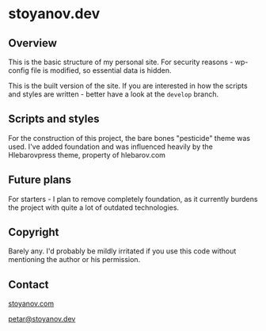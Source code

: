 # stoyanov.dev

## Overview

This is the basic structure of my personal site. For security reasons - wp-config file is modified, so essential data is hidden.

This is the built version of the site. If you are interested in how the scripts and styles are written - better have 
a look at the `develop` branch.

## Scripts and styles

For the construction of this project, the bare bones "pesticide" theme was used. I've added 
foundation and was influenced heavily by the Hlebarovpress theme, property of hlebarov.com

## Future plans
For starters - I plan to remove completely foundation, as it currently burdens the project 
with quite a lot of outdated technologies.

## Copyright
Barely any. I'd probably be mildly irritated if you use this code without 
mentioning the author or his permission.

## Contact
[stoyanov.com](https://stoyanov.dev)

[petar@stoyanov.dev](mailto:petar@stoyanov.dev)


